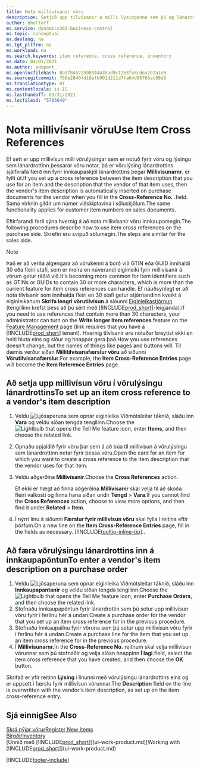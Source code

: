 ```yaml
---
title: Nota millivísanir vöru
description: Setjið upp tilvísanir á milli lýsinganna sem þú og lánardrottinn notið fyrir vöru þannig að hægt sé að setja inn vörulýsingu lánardrottins í innkaupaskjölum.
author: bholtorf
ms.service: dynamics365-business-central
ms.topic: conceptual
ms.devlang: na
ms.tgt_pltfrm: na
ms.workload: na
ms.search.keywords: item reference, cross reference, inventory
ms.date: 04/01/2021
ms.author: edupont
ms.openlocfilehash: 0a9f84522598344435ad9c1263fe8cdea2e2a1e0
ms.sourcegitcommit: 766e2840fd16efb901d211d7fa64d96766ac99d9
ms.translationtype: HT
ms.contentlocale: is-IS
ms.lasthandoff: 03/31/2021
ms.locfileid: "5785649"
---
```

# <a name="use-item-cross-references"></a><span data-ttu-id="44cfc-103">Nota millivísanir vöru</span><span class="sxs-lookup"><span data-stu-id="44cfc-103">Use Item Cross References</span></span>
<span data-ttu-id="44cfc-104">Ef sett er upp millivísun milli vörulýsingar sem er notuð fyrir vöru og lýsingu sem lánardrottinn þessarar vöru notar, þá er vörulýsing lánardrottins sjálfkrafa færð inn fyrir innkaupaskjöl lánardrottins þegar **Millivísunarnr.** er fyllt út.</span><span class="sxs-lookup"><span data-stu-id="44cfc-104">If you set up a cross reference between the item description that you use for an item and the description that the vendor of that item uses, then the vendor's item description is automatically inserted on purchase documents for the vendor when you fill in the **Cross-Reference No.**</span></span> <span data-ttu-id="44cfc-105">.</span><span class="sxs-lookup"><span data-stu-id="44cfc-105">field.</span></span> <span data-ttu-id="44cfc-106">Sama virknin gildir um númer viðskiptavina í söluskjölum.</span><span class="sxs-lookup"><span data-stu-id="44cfc-106">The same functionality applies for customer item numbers on sales documents.</span></span>

<span data-ttu-id="44cfc-107">Eftirfarandi ferli sýna hvernig á að nota millivísanir vöru innkaupamegin.</span><span class="sxs-lookup"><span data-stu-id="44cfc-107">The following procedures describe how to use item cross references on the purchase side.</span></span> <span data-ttu-id="44cfc-108">Skrefin eru svipuð sölumegin.</span><span class="sxs-lookup"><span data-stu-id="44cfc-108">The steps are similar for the sales side.</span></span>

> [!NOTE]
> <span data-ttu-id="44cfc-109">Það er að verða algengara að vörukenni á borð við GTIN eða GUID innihaldi 30 eða fleiri stafi, sem er meira en núverandi eiginleiki fyrir millivísanir á vörum getur ráðið við.</span><span class="sxs-lookup"><span data-stu-id="44cfc-109">It's becoming more common for item identifiers such as GTINs or GUIDs to contain 30 or more characters, which is more than the current feature for item cross references can handle.</span></span> <span data-ttu-id="44cfc-110">Ef nauðsynlegt er að nota tilvísanir sem innihalda fleiri en 30 stafi getur stjórnandinn kveikt á eiginleikanum **Skrifa lengri vörutilvísun** á síðunni [Eiginleikastjórnun](https://businesscentral.dynamics.com/?page=2610) (tengillinn krefst þess að þú sért með [!INCLUDE[prod_short](includes/prod_short.md)]-leigjanda).</span><span class="sxs-lookup"><span data-stu-id="44cfc-110">If you need to use references that contain more than 30 characters, your administrator can turn on the **Write longer item references** feature on the [Feature Management](https://businesscentral.dynamics.com/?page=2610) page (link requires that you have a [!INCLUDE[prod_short](includes/prod_short.md)] tenant).</span></span> <span data-ttu-id="44cfc-111">Hvernig tilvísanir eru notaðar breytist ekki en heiti hluta eins og síður og hnappar gera það.</span><span class="sxs-lookup"><span data-stu-id="44cfc-111">How you use references doesn't change, but the names of things like pages and buttons will.</span></span> <span data-ttu-id="44cfc-112">Til dæmis verður síðan **Millitilvísanafærslur vöru** að síðunni **Vörutilvísanafærslur**.</span><span class="sxs-lookup"><span data-stu-id="44cfc-112">For example, the **Item Cross-Reference Entries** page will become the **Item Reference Entries** page.</span></span>

## <a name="to-set-up-an-item-cross-reference-to-a-vendors-item-description"></a><span data-ttu-id="44cfc-113">Að setja upp millivísun vöru í vörulýsingu lánardrottins</span><span class="sxs-lookup"><span data-stu-id="44cfc-113">To set up an item cross reference to a vendor's item description</span></span>

1. <span data-ttu-id="44cfc-114">Veldu ![Ljósaperuna sem opnar eiginleika Viðmótsleitar](media/ui-search/search_small.png "Segðu mér hvað þú vilt gera") táknið, sláðu inn **Vara** og veldu síðan tengda tengilinn.</span><span class="sxs-lookup"><span data-stu-id="44cfc-114">Choose the ![Lightbulb that opens the Tell Me feature](media/ui-search/search_small.png "Tell me what you want to do") icon, enter **Items**, and then choose the related link.</span></span>
2. <span data-ttu-id="44cfc-115">Opnaðu spjaldið fyrir vöru þar sem á að búa til millivísun á vörulýsingu sem lánardrottinn notar fyrir þessa vöru.</span><span class="sxs-lookup"><span data-stu-id="44cfc-115">Open the card for an item for which you want to create a cross reference to the item description that the vendor uses for that item.</span></span>
3. <span data-ttu-id="44cfc-116">Veldu aðgerðina **Millivísanir**.</span><span class="sxs-lookup"><span data-stu-id="44cfc-116">Choose the **Cross References** action.</span></span>

     <span data-ttu-id="44cfc-117">Ef ekki er hægt að finna aðgerðina **Millivísanir** skal velja til að skoða fleiri valkosti og finna hana síðan undir **Tengd** > **Vara**.</span><span class="sxs-lookup"><span data-stu-id="44cfc-117">If you cannot find the **Cross References** action, choose to view more options, and then find it under **Related** > **Item**.</span></span>
  
4. <span data-ttu-id="44cfc-118">Í nýrri línu á síðunni **Færslur fyrir millivísun vöru** skal fylla í reitina eftir þörfum.</span><span class="sxs-lookup"><span data-stu-id="44cfc-118">On a new line on the **Item Cross-Reference Entries** page, fill in the fields as necessary.</span></span> [!INCLUDE[tooltip-inline-tip](includes/tooltip-inline-tip_md.md)]<span data-ttu-id="44cfc-119">.</span><span class="sxs-lookup"><span data-stu-id="44cfc-119">.</span></span>

## <a name="to-enter-a-vendors-item-description-on-a-purchase-order"></a><span data-ttu-id="44cfc-120">Að færa vörulýsingu lánardrottins inn á innkaupapöntun</span><span class="sxs-lookup"><span data-stu-id="44cfc-120">To enter a vendor's item description on a purchase order</span></span>

1. <span data-ttu-id="44cfc-121">Veldu ![Ljósaperuna sem opnar eiginleika Viðmótsleitar](media/ui-search/search_small.png "Segðu mér hvað þú vilt gera") táknið, sláðu inn **Innkaupapantanir** og veldu síðan tengda tengilinn.</span><span class="sxs-lookup"><span data-stu-id="44cfc-121">Choose the ![Lightbulb that opens the Tell Me feature](media/ui-search/search_small.png "Tell me what you want to do") icon, enter **Purchase Orders**, and then choose the related link.</span></span>
2. <span data-ttu-id="44cfc-122">Stofnaðu innkaupapöntun fyrir lánardrottin sem þú setur upp millivísun vöru fyrir í ferlinu hér á undan.</span><span class="sxs-lookup"><span data-stu-id="44cfc-122">Create a purchase order for the vendor that you set up an item cross reference for in the previous procedure.</span></span>
3. <span data-ttu-id="44cfc-123">Stofnaðu innkaupalínu fyrir vöruna sem þú setur upp millivísun vöru fyrir í ferlinu hér á undan.</span><span class="sxs-lookup"><span data-stu-id="44cfc-123">Create a purchase line for the item that you set up an item cross reference for in the previous procedure.</span></span>
4. <span data-ttu-id="44cfc-124">Í **Millivísunarnr.**</span><span class="sxs-lookup"><span data-stu-id="44cfc-124">In the **Cross-Reference No.**</span></span> <span data-ttu-id="44cfc-125">reitnum skal velja millivísun vörunnar sem þú stofnaðir og velja síðan hnappinn **Í lagi**.</span><span class="sxs-lookup"><span data-stu-id="44cfc-125">field, select the item cross reference that you have created, and then choose the **OK** button.</span></span>

<span data-ttu-id="44cfc-126">Skrifað er yfir reitinn **Lýsing** í línunni með vörulýsingu lánardrottins eins og er uppsett í færslu fyrir millivísun vörunnar.</span><span class="sxs-lookup"><span data-stu-id="44cfc-126">The **Description** field on the line is overwritten with the vendor's item description, as set up on the item cross-reference entry.</span></span>

## <a name="see-also"></a><span data-ttu-id="44cfc-127">Sjá einnig</span><span class="sxs-lookup"><span data-stu-id="44cfc-127">See Also</span></span>
[<span data-ttu-id="44cfc-128">Skrá nýjar vörur</span><span class="sxs-lookup"><span data-stu-id="44cfc-128">Register New Items</span></span>](inventory-how-register-new-items.md)  
[<span data-ttu-id="44cfc-129">Birgðir</span><span class="sxs-lookup"><span data-stu-id="44cfc-129">Inventory</span></span>](inventory-manage-inventory.md)  
<span data-ttu-id="44cfc-130">[Unnið með [!INCLUDE[prod_short](includes/prod_short.md)]](ui-work-product.md)</span><span class="sxs-lookup"><span data-stu-id="44cfc-130">[Working with [!INCLUDE[prod_short](includes/prod_short.md)]](ui-work-product.md)</span></span>


[!INCLUDE[footer-include](includes/footer-banner.md)]